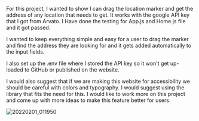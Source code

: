 For this project, I wanted to show  I can drag the location marker and get the address of any location that needs to get. It works with the google API key that I got from Arvato. I Have done the testing for App.js and Home.js file and it got passed.

 I wanted to keep everything simple and easy for a user to drag the marker and find the address they are looking for and it gets added automatically to the input fields.

I also set up the .env file where I stored the API key so it won't get up-loaded to GitHub or published on the website.

I would also suggest that if we are making this website for accessibility we should be careful with colors and typography. I would suggest using the library that fits the need for this. I would like to work more on this project and come up with more ideas to make this feature better for users.


![20220201_011950](https://user-images.githubusercontent.com/55736152/151896442-c935bc6a-1e98-4cdd-95dd-3488361d765b.jpg)
